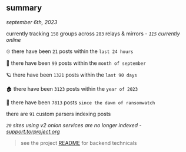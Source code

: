
## summary
_september 6th, 2023_

currently tracking `158` groups across `283` relays & mirrors - _`115` currently online_

⏲ there have been `21` posts within the `last 24 hours`

🦈 there have been `99` posts within the `month of september`

🪐 there have been `1321` posts within the `last 90 days`

🏚 there have been `3123` posts within the `year of 2023`

🦕 there have been `7813` posts `since the dawn of ransomwatch`

there are `91` custom parsers indexing posts

_`20` sites using v2 onion services are no longer indexed - [support.torproject.org](https://support.torproject.org/onionservices/v2-deprecation/)_

> see the project [README](https://github.com/joshhighet/ransomwatch#ransomwatch--) for backend technicals
